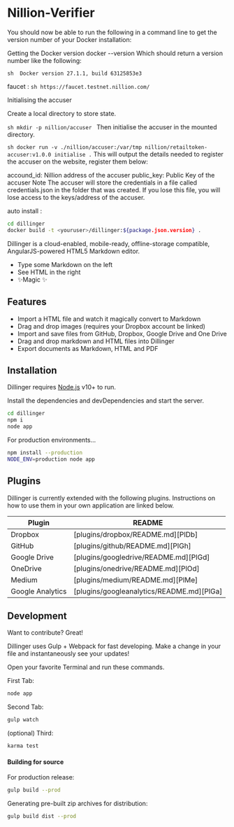 # Nillion-Verifier



You should now be able to run the following in a command line to get the version number of your Docker installation:

Getting the Docker version
docker --version
Which should return a version number like the following:

```sh  Docker version 27.1.1, build 63125853e3 ```



faucet : ```sh https://faucet.testnet.nillion.com/ ```



Initialising the accuser


Create a local directory to store state.

```sh mkdir -p nillion/accuser ```
Then initialise the accuser in the mounted directory.

```sh docker run -v ./nillion/accuser:/var/tmp nillion/retailtoken-accuser:v1.0.0 initialise .```
This will output the details needed to register the accuser on the website, register them below:

accound_id: Nillion address of the accuser
public_key: Public Key of the accuser
Note The accuser will store the credentials in a file called credentials.json in the folder that was created. If you lose this file, you will lose access to the keys/address of the accuser.





auto install : 
```sh
cd dillinger
docker build -t <youruser>/dillinger:${package.json.version} .
```










Dillinger is a cloud-enabled, mobile-ready, offline-storage compatible,
AngularJS-powered HTML5 Markdown editor.

- Type some Markdown on the left
- See HTML in the right
- ✨Magic ✨

## Features

- Import a HTML file and watch it magically convert to Markdown
- Drag and drop images (requires your Dropbox account be linked)
- Import and save files from GitHub, Dropbox, Google Drive and One Drive
- Drag and drop markdown and HTML files into Dillinger
- Export documents as Markdown, HTML and PDF



## Installation

Dillinger requires [Node.js](https://nodejs.org/) v10+ to run.

Install the dependencies and devDependencies and start the server.

```sh
cd dillinger
npm i
node app
```

For production environments...

```sh
npm install --production
NODE_ENV=production node app
```

## Plugins

Dillinger is currently extended with the following plugins.
Instructions on how to use them in your own application are linked below.

| Plugin | README |
| ------ | ------ |
| Dropbox | [plugins/dropbox/README.md][PlDb] |
| GitHub | [plugins/github/README.md][PlGh] |
| Google Drive | [plugins/googledrive/README.md][PlGd] |
| OneDrive | [plugins/onedrive/README.md][PlOd] |
| Medium | [plugins/medium/README.md][PlMe] |
| Google Analytics | [plugins/googleanalytics/README.md][PlGa] |

## Development

Want to contribute? Great!

Dillinger uses Gulp + Webpack for fast developing.
Make a change in your file and instantaneously see your updates!

Open your favorite Terminal and run these commands.

First Tab:

```sh
node app
```

Second Tab:

```sh
gulp watch
```

(optional) Third:

```sh
karma test
```

#### Building for source

For production release:

```sh
gulp build --prod
```

Generating pre-built zip archives for distribution:

```sh
gulp build dist --prod
```



